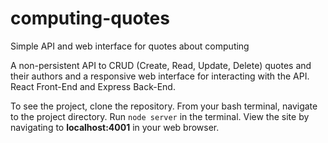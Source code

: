 # computing-quotes

Simple API and web interface for quotes about computing

A non-persistent API to CRUD (Create, Read, Update, Delete) quotes and their authors and a responsive web interface for interacting with the API.
React Front-End and Express Back-End.

To see the project, clone the repository. From your bash terminal, navigate to the project directory.
Run <code>node server</code> in the terminal.
View the site by navigating to **localhost:4001** in your web browser.
